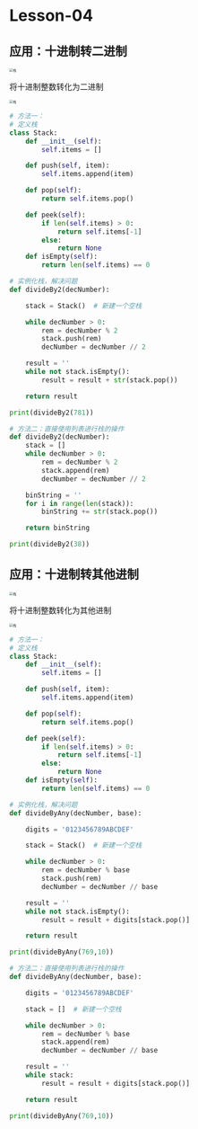 # **Lesson-04**

## **应用：十进制转二进制**

<img src='_media/4-4-1.png' alt='栈' style='zoom:40%;'/>

将十进制整数转化为二进制

<img src='_media/4-4-2.png' alt='栈' style='zoom:40%;'/>

```python
# 方法一：
# 定义栈
class Stack:
    def __init__(self):
        self.items = []

    def push(self, item):
        self.items.append(item)

    def pop(self):
        return self.items.pop()

    def peek(self):
        if len(self.items) > 0:
            return self.items[-1]
        else:
            return None
    def isEmpty(self):
        return len(self.items) == 0

# 实例化栈，解决问题
def divideBy2(decNumber):

    stack = Stack()  # 新建一个空栈

    while decNumber > 0:
        rem = decNumber % 2
        stack.push(rem)
        decNumber = decNumber // 2

    result = ''
    while not stack.isEmpty():
        result = result + str(stack.pop())

    return result

print(divideBy2(781))
```

```python
# 方法二：直接使用列表进行栈的操作
def divideBy2(decNumber):
    stack = []
    while decNumber > 0:
        rem = decNumber % 2
        stack.append(rem)
        decNumber = decNumber // 2

    binString = ''
    for i in range(len(stack)):
        binString += str(stack.pop())

    return binString

print(divideBy2(38))
```

## **应用：十进制转其他进制**

<img src='_media/4-4-3.png' alt='栈' style='zoom:40%;'/>

将十进制整数转化为其他进制

<img src='_media/4-4-4.png' alt='栈' style='zoom:40%;'/>

```python
# 方法一：
# 定义栈
class Stack:
    def __init__(self):
        self.items = []

    def push(self, item):
        self.items.append(item)

    def pop(self):
        return self.items.pop()

    def peek(self):
        if len(self.items) > 0:
            return self.items[-1]
        else:
            return None
    def isEmpty(self):
        return len(self.items) == 0

# 实例化栈，解决问题
def divideByAny(decNumber, base):

    digits = '0123456789ABCDEF'

    stack = Stack()  # 新建一个空栈

    while decNumber > 0:
        rem = decNumber % base
        stack.push(rem)
        decNumber = decNumber // base

    result = ''
    while not stack.isEmpty():
        result = result + digits[stack.pop()]

    return result

print(divideByAny(769,10))
```

```python
# 方法二：直接使用列表进行栈的操作
def divideByAny(decNumber, base):

    digits = '0123456789ABCDEF'

    stack = []  # 新建一个空栈

    while decNumber > 0:
        rem = decNumber % base
        stack.append(rem)
        decNumber = decNumber // base

    result = ''
    while stack:
        result = result + digits[stack.pop()]

    return result

print(divideByAny(769,10))
```